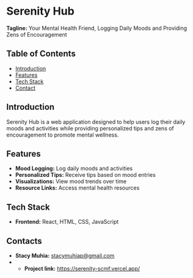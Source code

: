 # Serenity Hub

**Tagline:** Your Mental Health Friend, Logging Daily Moods and Providing Zens of Encouragement

## Table of Contents
- [Introduction](#introduction)
- [Features](#features)
- [Tech Stack](#tech-stack)
- [Contact](#contact)

## Introduction
Serenity Hub is a web application designed to help users log their daily moods and activities while providing personalized tips and zens of encouragement to promote mental wellness.

## Features
- **Mood Logging:** Log daily moods and activities
- **Personalized Tips:** Receive tips based on mood entries
- **Visualizations:** View mood trends over time
- **Resource Links:** Access mental health resources

## Tech Stack
- **Frontend:** React, HTML, CSS, JavaScript

## Contacts
- **Stacy Muhia:** stacymuhiap@gmail.com
- - **Project link:** https://serenity-scmf.vercel.app/
